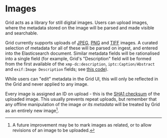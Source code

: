 # Images

Grid acts as a library for still digital images. Users can upload images, where the metadata stored on the image will be parsed and made visible and searchable.

Grid currently supports uploads of [JPEG](https://en.wikipedia.org/wiki/JPEG), [PNG](https://en.wikipedia.org/wiki/Portable_Network_Graphics) and [TIFF](https://en.wikipedia.org/wiki/TIFF) images. A curated selection of metadata for all of these will be parsed on ingest, and entered into the Elasticsearch document. Similar metadata fields will be rationalised into a single field (for example, Grid's "Description" field will be formed from the first available of the `xmp-dc:description`, `iptc:Caption/Abstract` and `exif:Image Description` fields; see [this code](https://github.com/guardian/grid/blob/a67c3acbfbdd562ff560e301a25402293d48ca76/common-lib/src/main/scala/com/gu/mediaservice/lib/metadata/ImageMetadataConverter.scala#L57-L59)).

While users can "edit" metadata in the Grid UI, this will only be reflected in the Grid and never applied to any image.

Every image is assigned an ID on upload - this is the [SHA1 checksum](https://en.wikipedia.org/wiki/SHA-1) of the uploaded image. This usually prevents repeat uploads, but remember that any offline manipulation of the image _or its metadata_ will be treated by Grid as an entirely new image[^1].

[^1]: A future improvement may be to mark images as related, or to allow revisions of an image to be uploaded.
